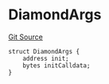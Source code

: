 # DiamondArgs
[Git Source](https://github.com/thrackle-io/rules-protocol/blob/2738cf9716e0fddfad4df13fdb6486b5987af931/src/economic/ruleProcessor/application/ApplicationRuleProcessorDiamond.sol)


```solidity
struct DiamondArgs {
    address init;
    bytes initCalldata;
}
```

